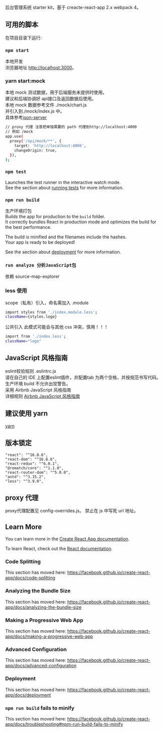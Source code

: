 后台管理系统 starter kit，基于 creacte-react-app 2.x webpack 4。

## 可用的脚本

在项目目录下运行:

### `npm start`

本地开发<br>
浏览器地址 [http://localhost:3000](http://localhost:3000)。

### yarn start:mock
本地 mock 测试数据，用于后端服务未提供时使用。<br>
建议和后端协调好 api接口及返回数据后使用。<br>
本地 mock 数据参考文件 ./mock/chart.js<br>
并引入到./mock/index.js 中。<br>
具体参考[json-server](https://github.com/typicode/json-server)

```bash
// proxy 代理 注意把单独需要的 path 代理到http://localhost:4000
// 例如 /mock
app.use(
  proxy('/api/mock/**', {
    target: 'http://localhost:4000',
    changeOrigin: true,
  }),
);
```
### `npm test`

Launches the test runner in the interactive watch mode.<br>
See the section about [running tests](https://facebook.github.io/create-react-app/docs/running-tests) for more information.

### `npm run build`

生产环境打包<br>
Builds the app for production to the `build` folder.<br>
It correctly bundles React in production mode and optimizes the build for the best performance.

The build is minified and the filenames include the hashes.<br>
Your app is ready to be deployed!

See the section about [deployment](https://facebook.github.io/create-react-app/docs/deployment) for more information.

### `run analyze 分析JavaScript包`

依赖 source-map-explorer

### less 使用

scope（私有）引入，命名需加入 .module<br>
```bash
import styles from './index.module.less';
className={styles.logo}
```
公共引入 此模式可能会与其他 css 冲突，慎用！！！
```bash
import from './index.less';
className="logo"
```

## JavaScript 风格指南

eslint校验规则 .eslintrc.js<br>
请在自己的 IDE 上配置eslint插件，并配置tab 为两个空格，并按规范书写代码。<br>
生产环境 build 不允许出现警告。<br>
采用 Airbnb JavaScript 风格指南<br>
详细规则 [Airbnb JavaScript 风格指南](https://github.com/lin-123/javascript)

## 建议使用 yarn

[yarn](https://yarnpkg.com/zh-Hans/docs/install#mac-stable)

## 版本锁定

```
"react": "^16.8.6",
"react-dom": "^16.8.6",
"react-redux": "^6.0.1",
"@rematch/core": "^1.1.0",
"react-router-dom": "^5.0.0",
"antd": "^3.15.2",
"less": "^3.9.0",
```

## proxy 代理

proxy代理配置见 config-overrides.js。
禁止在 js 中写死 url 地址。

## Learn More

You can learn more in the [Create React App documentation](https://facebook.github.io/create-react-app/docs/getting-started).

To learn React, check out the [React documentation](https://reactjs.org/).

### Code Splitting

This section has moved here: https://facebook.github.io/create-react-app/docs/code-splitting

### Analyzing the Bundle Size

This section has moved here: https://facebook.github.io/create-react-app/docs/analyzing-the-bundle-size

### Making a Progressive Web App

This section has moved here: https://facebook.github.io/create-react-app/docs/making-a-progressive-web-app

### Advanced Configuration

This section has moved here: https://facebook.github.io/create-react-app/docs/advanced-configuration

### Deployment

This section has moved here: https://facebook.github.io/create-react-app/docs/deployment

### `npm run build` fails to minify

This section has moved here: https://facebook.github.io/create-react-app/docs/troubleshooting#npm-run-build-fails-to-minify
